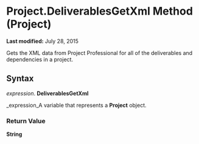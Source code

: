 
# Project.DeliverablesGetXml Method (Project)

 **Last modified:** July 28, 2015

Gets the XML data from Project Professional for all of the deliverables and dependencies in a project.

## Syntax

 _expression_. **DeliverablesGetXml**

 _expression_A variable that represents a  **Project** object.


### Return Value

 **String**

